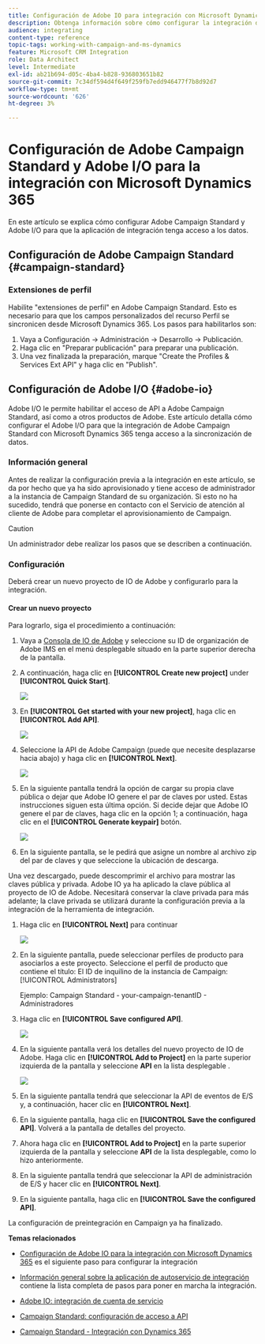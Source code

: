```yaml
---
title: Configuración de Adobe IO para integración con Microsoft Dynamics 365
description: Obtenga información sobre cómo configurar la integración de Adobe IO para Microsoft Dynamics 365.
audience: integrating
content-type: reference
topic-tags: working-with-campaign-and-ms-dynamics
feature: Microsoft CRM Integration
role: Data Architect
level: Intermediate
exl-id: ab21b694-d05c-4ba4-b828-936803651b82
source-git-commit: 7c34df594d4f649f259fb7edd946477f7b8d92d7
workflow-type: tm+mt
source-wordcount: '626'
ht-degree: 3%

---
```


# Configuración de Adobe Campaign Standard y Adobe I/O para la integración con Microsoft Dynamics 365

En este artículo se explica cómo configurar Adobe Campaign Standard y Adobe I/O para que la aplicación de integración tenga acceso a los datos.

## Configuración de Adobe Campaign Standard {#campaign-standard}

### Extensiones de perfil

Habilite &quot;extensiones de perfil&quot; en Adobe Campaign Standard.   Esto es necesario para que los campos personalizados del recurso Perfil se sincronicen desde Microsoft Dynamics 365.   Los pasos para habilitarlos son:

1. Vaya a Configuración -> Administración -> Desarrollo -> Publicación.
1. Haga clic en &quot;Preparar publicación&quot; para preparar una publicación.
1. Una vez finalizada la preparación, marque &quot;Create the Profiles &amp; Services Ext API&quot; y haga clic en &quot;Publish&quot;.

## Configuración de Adobe I/O {#adobe-io}

Adobe I/O le permite habilitar el acceso de API a Adobe Campaign Standard, así como a otros productos de Adobe.   Este artículo detalla cómo configurar el Adobe I/O para que la integración de Adobe Campaign Standard con Microsoft Dynamics 365 tenga acceso a la sincronización de datos.

### Información general

Antes de realizar la configuración previa a la integración en este artículo, se da por hecho que ya ha sido aprovisionado y tiene acceso de administrador a la instancia de Campaign Standard de su organización.  Si esto no ha sucedido, tendrá que ponerse en contacto con el Servicio de atención al cliente de Adobe para completar el aprovisionamiento de Campaign.

>[!CAUTION]
>
>Un administrador debe realizar los pasos que se describen a continuación.

### Configuración

Deberá crear un nuevo proyecto de IO de Adobe y configurarlo para la integración.

#### Crear un nuevo proyecto

Para lograrlo, siga el procedimiento a continuación:

1. Vaya a [Consola de IO de Adobe](https://console.adobe.io/home#) y seleccione su ID de organización de Adobe IMS en el menú desplegable situado en la parte superior derecha de la pantalla.

1. A continuación, haga clic en **[!UICONTROL Create new project]** under **[!UICONTROL Quick Start]**.

   ![](assets/adobeIO1.png)

1. En **[!UICONTROL Get started with your new project]**, haga clic en **[!UICONTROL Add API]**.

   ![](assets/adobeIO2.png)

1. Seleccione la API de Adobe Campaign (puede que necesite desplazarse hacia abajo) y haga clic en **[!UICONTROL Next]**.

   ![](assets/adobeIO3.png)

1. En la siguiente pantalla tendrá la opción de cargar su propia clave pública o dejar que Adobe IO genere el par de claves por usted. Estas instrucciones siguen esta última opción. Si decide dejar que Adobe IO genere el par de claves, haga clic en la opción 1; a continuación, haga clic en el **[!UICONTROL Generate keypair]** botón.

   ![](assets/adobeIO4.png)

1. En la siguiente pantalla, se le pedirá que asigne un nombre al archivo zip del par de claves y que seleccione la ubicación de descarga.

Una vez descargado, puede descomprimir el archivo para mostrar las claves pública y privada. Adobe IO ya ha aplicado la clave pública al proyecto de IO de Adobe. Necesitará conservar la clave privada para más adelante; la clave privada se utilizará durante la configuración previa a la integración de la herramienta de integración.

1. Haga clic en **[!UICONTROL Next]** para continuar

   ![](assets/adobeIO5.png)

1. En la siguiente pantalla, puede seleccionar perfiles de producto para asociarlos a este proyecto. Seleccione el perfil de producto que contiene el título: El ID de inquilino de la instancia de Campaign: [!UICONTROL Administrators]

   Ejemplo: Campaign Standard - your-campaign-tenantID - Administradores

1. Haga clic en **[!UICONTROL Save configured API]**.

   ![](assets/adobeIO6.png)

1. En la siguiente pantalla verá los detalles del nuevo proyecto de IO de Adobe. Haga clic en **[!UICONTROL Add to Project]** en la parte superior izquierda de la pantalla y seleccione **API** en la lista desplegable .

   ![](assets/adobeIO7.png)

1. En la siguiente pantalla tendrá que seleccionar la API de eventos de E/S y, a continuación, hacer clic en **[!UICONTROL Next]**.

1. En la siguiente pantalla, haga clic en **[!UICONTROL Save the configured API]**.  Volverá a la pantalla de detalles del proyecto.

1. Ahora haga clic en **[!UICONTROL Add to Project]** en la parte superior izquierda de la pantalla y seleccione **API** de la lista desplegable, como lo hizo anteriormente.

1. En la siguiente pantalla tendrá que seleccionar la API de administración de E/S y hacer clic en **[!UICONTROL Next]**.

1. En la siguiente pantalla, haga clic en **[!UICONTROL Save the configured API]**.

La configuración de preintegración en Campaign ya ha finalizado.

**Temas relacionados**

* [Configuración de Adobe IO para la integración con Microsoft Dynamics 365](../../integrating/using/d365-acs-configure-adobe-io.md) es el siguiente paso para configurar la integración
* [Información general sobre la aplicación de autoservicio de integración](../../integrating/using/d365-acs-self-service-app-quick-start-guide.md) contiene la lista completa de pasos para poner en marcha la integración.


* [Adobe IO: integración de cuenta de servicio](https://www.adobe.io/authentication/auth-methods.html#!AdobeDocs/adobeio-auth/master/AuthenticationOverview/ServiceAccountIntegration.md)
* [Campaign Standard: configuración de acceso a API](../../api/using/setting-up-api-access.md)
* [Campaign Standard - Integración con Dynamics 365](../../integrating/using/d365-acs-configure-d365.md)
